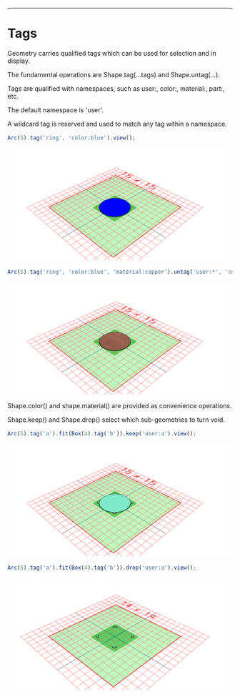---
# Tags

Geometry carries qualified tags which can be used for selection and in display.

The fundamental operations are Shape.tag(...tags) and Shape.untag(...).

Tags are qualified with namespaces, such as user:, color:, material:, part:, etc.

The default namespace is 'user'.

A wildcard tag is reserved and used to match any tag within a namespace.

```JavaScript
Arc(5).tag('ring', 'color:blue').view();
```

![Image](tags.md.0.png)

```JavaScript
Arc(5).tag('ring', 'color:blue', 'material:copper').untag('user:*', 'color:blue').view();
```

![Image](tags.md.1.png)

Shape.color() and shape.material() are provided as convenience operations.

Shape.keep() and Shape.drop() select which sub-geometries to turn void.

```JavaScript
Arc(5).tag('a').fit(Box(4).tag('b')).keep('user:a').view();
```

![Image](tags.md.2.png)

```JavaScript
Arc(5).tag('a').fit(Box(4).tag('b')).drop('user:a').view();
```

![Image](tags.md.3.png)
